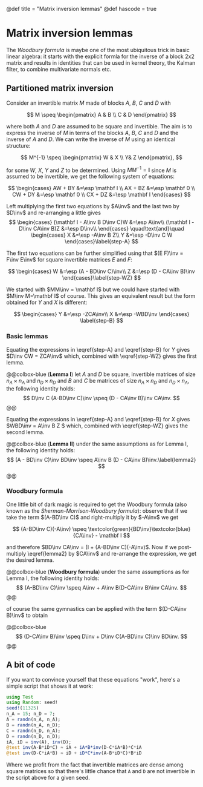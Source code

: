 @def title = "Matrix inversion lemmas"
@def hascode = true

# Matrix inversion lemmas

The _Woodbury formula_ is maybe one of the most ubiquitous trick in basic linear algebra: it starts with the explicit formla for the inverse of a block 2x2 matrix and results in identities that can be used in kernel theory, the Kalman filter, to combine multivariate normals etc.

## Partitioned matrix inversion

Consider an invertible matrix $M$ made of blocks $A$, $B$, $C$ and $D$ with

$$
M \speq \begin{pmatrix} A & B \\ C & D \end{pmatrix}
$$

where both $A$ and $D$ are assumed to be square and invertible.
The aim is to express the inverse of $M$ in terms of the blocks $A$, $B$, $C$ and $D$ and the inverse of $A$ and $D$.
We can write the inverse of $M$ using an identical structure:

$$
M^{-1} \speq \begin{pmatrix} W & X \\ Y& Z \end{pmatrix},
$$

for some $W$, $X$, $Y$ and $Z$ to be determined.
Using $MM^{-1} = \mathbf I$ since $M$ is assumed to be invertible, we get the following system of equations:

$$
\begin{cases}
    AW + BY &=\esp \mathbf I \\
    AX + BZ &=\esp \mathbf 0 \\
    CW + DY &=\esp \mathbf 0 \\
    CX + DZ &=\esp \mathbf I
\end{cases}
$$

Left multiplying the first two equations by $A\inv$ and the last two by $D\inv$ and re-arranging a little gives
$$
\begin{cases}
    (\mathbf I - A\inv B D\inv C)W  &=\esp A\inv\\
    (\mathbf I - D\inv CA\inv B)Z   &=\esp D\inv\\
\end{cases}
\quad\text{and}\quad
\begin{cases}
    X &=\esp -A\inv B Z\\
    Y &=\esp -D\inv C W
\end{cases}\label{step-A}
$$

The first two equations can be further simplified using that $(E F)\inv = F\inv E\inv$ for square invertible matrices $E$ and $F$:

$$
\begin{cases}
    W &=\esp (A - BD\inv C)\inv\\
    Z &=\esp (D - CA\inv B)\inv
\end{cases}\label{step-WZ}
$$

We started with $MM\inv = \mathbf I$ but we could have started with $M\inv M=\mathbf I$ of course.
This gives an equivalent result but the form obtained for $Y$ and $X$ is different:

$$
\begin{cases}
    Y &=\esp -ZCA\inv\\
    X &=\esp -WBD\inv
\end{cases}
\label{step-B}
$$

### Basic lemmas

Equating the expressions in \eqref{step-A} and \eqref{step-B} for $Y$ gives $D\inv CW = ZCA\inv$ which, combined with \eqref{step-WZ} gives the first lemma.

@@colbox-blue
(**Lemma I**) let $A$ and $D$ be square, invertible matrices of size $n_A\times n_A$ and $n_D\times n_D$ and $B$ and $C$ be matrices of size $n_A\times n_D$ and $n_D\times n_A$, the following identity holds:
$$
D\inv C (A-BD\inv C)\inv \speq (D - CA\inv B)\inv CA\inv.
$$
@@

Equating the expressions in \eqref{step-A} and \eqref{step-B} for $X$ gives $WBD\inv = A\inv B Z $ which, combined with \eqref{step-WZ} gives the second lemma.

@@colbox-blue
(**Lemma II**) under the same assumptions as for Lemma I, the following identity holds:
$$
(A - BD\inv C)\inv BD\inv \speq A\inv B (D - CA\inv B)\inv.\label{lemma2}
$$
@@


### Woodbury formula

One little bit of dark magic is required to get the Woodbury formula (also known as the *Sherman-Morrison-Woodbury formula*): observe that if we take the term $(A-BD\inv C)$ and right-multiply it by $-A\inv$ we get

$$ (A-BD\inv C)(-A\inv) \speq \textcolor{green}{BD\inv}\textcolor{blue}{CA\inv} - \mathbf I  $$

and therefore $BD\inv CA\inv = (I + (A-BD\inv C)(-A\inv)$.
Now if we post-multiply \eqref{lemma2} by $CA\inv$ and re-arrange the expression, we get the desired lemma.

@@colbox-blue
(**Woodbury formula**) under the same assumptions as for Lemma I, the following identity holds:
$$
(A-BD\inv C)\inv \speq A\inv + A\inv B(D-CA\inv B)\inv CA\inv.
$$
@@

of course the same gymnastics can be applied with the term $(D-CA\inv B)\inv$ to obtain

@@colbox-blue
$$
(D-CA\inv B)\inv \speq D\inv + D\inv C(A-BD\inv C)\inv BD\inv.
$$
@@

## A bit of code

If you want to convince yourself that these equations "work", here's a simple script that shows it at work:

```julia
using Test
using Random: seed!
seed!(11325)
n_A = 15; n_D = 7;
A = randn(n_A, n_A);
B = randn(n_A, n_D);
C = randn(n_D, n_A);
D = randn(n_D, n_D);
iA, iD = inv(A), inv(D);
@test inv(A-B*iD*C) ≈ iA + iA*B*inv(D-C*iA*B)*C*iA
@test inv(D-C*iA*B) ≈ iD + iD*C*inv(A-B*iD*C)*B*iD
```

Where we profit from the fact that invertible matrices are dense among square matrices so that there's little chance that `A` and `D` are not invertible in the script above for a given seed.

<!-- ## Useful derived formulas

When considering regularised inverse, we often have to consider expressions of the form $(\lambda I + BC)\inv$.
Using \eqref{lemma2} and letting $C\leftarrow -C$, $A\leftarrow \mathbf I$ and $D\leftarrow \lambda I$, we get

$$
(\lambda \mathbf I + BC)\inv B \speq B(\lambda I -CB)\inv
$$

A simple example for this (though not particularly useful) is the ridge regression with:

$$ \beta_{\text{ridge}} \speq (\lambda\mathbf I + X^TX)\inv X^T y \speq X^T(\lambda\mathbf I + XX^T)\inv y. $$

It is not particularly useful as, usually, $X$ is of size $n\times p$ with $p\ll n$ and therefore we prefer solving a system of size $p\times p$ instead of one of size $n\times n$... -->
